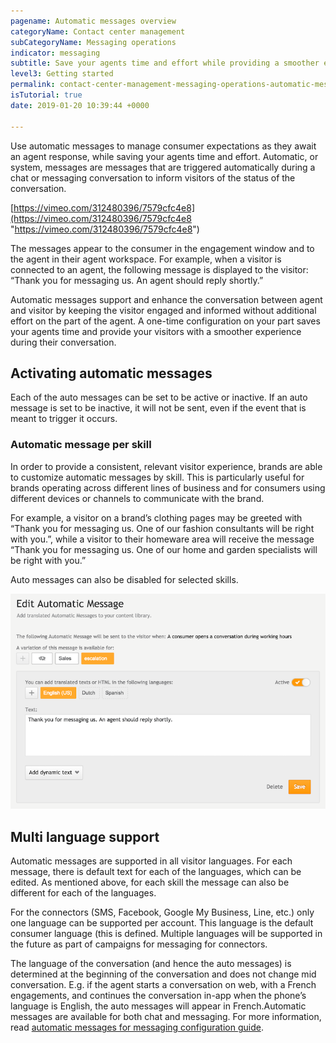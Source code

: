 ```yaml
---
pagename: Automatic messages overview
categoryName: Contact center management
subCategoryName: Messaging operations
indicator: messaging
subtitle: Save your agents time and effort while providing a smoother engagement experience
level3: Getting started
permalink: contact-center-management-messaging-operations-automatic-messages-automatic-messages-overview.html
isTutorial: true
date: 2019-01-20 10:39:44 +0000

---
```

Use automatic messages to manage consumer expectations as they await an agent response, while saving your agents time and effort. Automatic, or system, messages are messages that are triggered automatically during a chat or messaging conversation to inform visitors of the status of the conversation.

[https://vimeo.com/312480396/7579cfc4e8](https://vimeo.com/312480396/7579cfc4e8 "https://vimeo.com/312480396/7579cfc4e8")

The messages appear to the consumer in the engagement window and to the agent in their agent workspace. For example, when a visitor is connected to an agent, the following message is displayed to the visitor: “Thank you for messaging us. An agent should reply shortly.”

Automatic messages support and enhance the conversation between agent and visitor by keeping the visitor engaged and informed without additional effort on the part of the agent. A one-time configuration on your part saves your agents time and provide your visitors with a smoother experience during their conversation.

## **Activating automatic messages**

Each of the auto messages can be set to be active or inactive. If an auto message is set to be inactive, it will not be sent, even if the event that is meant to trigger it occurs.

### **Automatic message per skill**

In order to provide a consistent, relevant visitor experience, brands are able to customize automatic messages by skill. This is particularly useful for brands operating across different lines of business and for consumers using different devices or channels to communicate with the brand.

For example, a visitor on a brand’s clothing pages may be greeted with “Thank you for messaging us. One of our fashion consultants will be right with you.”, while a visitor to their homeware area will receive the message “Thank you for messaging us. One of our home and garden specialists will be right with you.”

Auto messages can also be disabled for selected skills.

![](/img/automatic-message-overview-1b.png)

## **Multi language support**

Automatic messages are supported in all visitor languages. For each message, there is default text for each of the languages, which can be edited. As mentioned above, for each skill the message can also be different for each of the languages.

For the connectors (SMS, Facebook, Google My Business, Line, etc.) only one language can be supported per account. This language is the default consumer language (this is defined. Multiple languages will be supported in the future as part of campaigns for messaging for connectors.

The language of the conversation (and hence the auto messages) is determined at the beginning of the conversation and does not change mid conversation. E.g. if the agent starts a conversation on web, with a French engagements, and continues the conversation in-app when the phone’s language is English, the auto messages will appear in French.Automatic messages are available for both chat and messaging. For more information, read [automatic messages for messaging configuration guide](contact-center-management-messaging-operations-automatic-messages-automatic-messages-configuration-guide.html).
